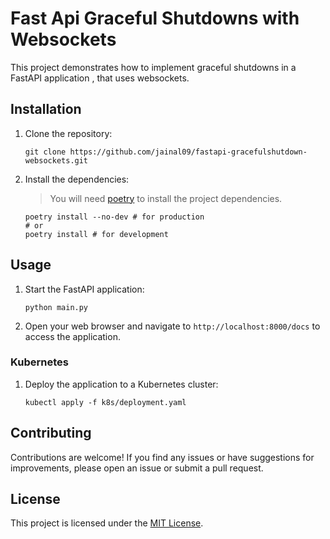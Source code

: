 # Fast Api Graceful Shutdowns with Websockets

This project demonstrates how to implement graceful shutdowns in a FastAPI application ,
that uses websockets.

## Installation

1. Clone the repository:

    ```shell
    git clone https://github.com/jainal09/fastapi-gracefulshutdown-websockets.git
    ```

2. Install the dependencies:
   
   > You will need [poetry](https://python-poetry.org/) to install the project dependencies.

   ```shell
   poetry install --no-dev # for production
   # or
   poetry install # for development
   ```
## Usage


1. Start the FastAPI application:

    ```shell
    python main.py
    ```

2. Open your web browser and navigate to `http://localhost:8000/docs` to access the 
   application.

### Kubernetes
1. Deploy the application to a Kubernetes cluster:

    ```shell
    kubectl apply -f k8s/deployment.yaml
    ```

## Contributing

Contributions are welcome! If you find any issues or have suggestions for improvements,
please open an issue or submit a pull request.

## License

This project is licensed under the [MIT License](LICENSE).

